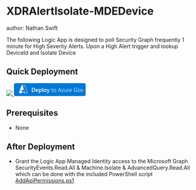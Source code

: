 # XDRAlertIsolate-MDEDevice

author: Nathan Swift

The following Logic App is designed to poll Security Graph frequently 1 minute for High Severity Alerts. Upon a High Alert trigger and lookup DeviceId and Isolate Device

## Quick Deployment

<a href="https://portal.azure.com/#create/Microsoft.Template/uri/https%3A%2F%2Fraw.githubusercontent.com%2Fswiftsolves-msft%2FLogicApps%2Fmaster%2FXDRAlertIsolate-MDEDevice%2Fazuredeploy.json" target="_blank">
    <img src="https://aka.ms/deploytoazurebutton"/>
</a>
<a href="https://portal.azure.us/#create/Microsoft.Template/uri/https%3A%2F%2Fraw.githubusercontent.com%2Fswiftsolves-msft%2FLogicApps%2Fmaster%2FXDRAlertIsolate-MDEDevice%2Fazuredeploy.json" target="_blank">
<img src="https://raw.githubusercontent.com/Azure/azure-quickstart-templates/master/1-CONTRIBUTION-GUIDE/images/deploytoazuregov.png"/>
</a>

## Prerequisites

- None

## After Deployment

- Grant the Logic App Managed Identity access to the Microsoft Graph SecurityEvents.Read.All & Machine.Isolate & AdvancedQuery.Read.All which can be done with the included PowerShell script [AddApiPermissions.ps1](https://raw.githubusercontent.com/swiftsolves-msft/LogicApps/master/XDRAlertIsolate-MDEDevice/AddApiPermissions.ps1)
